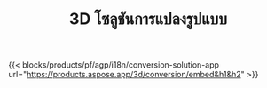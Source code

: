 ﻿---
title: 3D โซลูชันการแปลงรูปแบบ 
weight: 7730
url: /th/conversion
limit: 
description: แปลง 3D ไฟล์เป็น Autodesk, Draco, Wavefront, 3D สตูดิโอและรูปแบบอื่นๆอีกมากมาย
---
{{< blocks/products/pf/agp/i18n/conversion-solution-app url="https://products.aspose.app/3d/conversion/embed&h1&h2" >}} 
